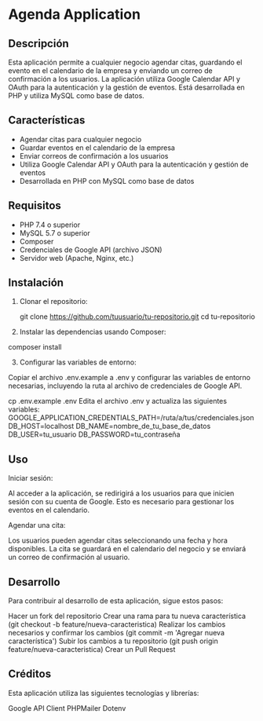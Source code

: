 # Agenda Application

## Descripción

Esta aplicación permite a cualquier negocio agendar citas, guardando el evento en el calendario de la empresa y enviando un correo de confirmación a los usuarios. La aplicación utiliza Google Calendar API y OAuth para la autenticación y la gestión de eventos. Está desarrollada en PHP y utiliza MySQL como base de datos.

## Características

- Agendar citas para cualquier negocio
- Guardar eventos en el calendario de la empresa
- Enviar correos de confirmación a los usuarios
- Utiliza Google Calendar API y OAuth para la autenticación y gestión de eventos
- Desarrollada en PHP con MySQL como base de datos

## Requisitos

- PHP 7.4 o superior
- MySQL 5.7 o superior
- Composer
- Credenciales de Google API (archivo JSON)
- Servidor web (Apache, Nginx, etc.)

## Instalación

1. Clonar el repositorio:

   git clone https://github.com/tuusuario/tu-repositorio.git
   cd tu-repositorio

2. Instalar las dependencias usando Composer:

composer install

3. Configurar las variables de entorno:

Copiar el archivo .env.example a .env y configurar las variables de entorno necesarias, incluyendo la ruta al archivo de credenciales de Google API.

cp .env.example .env
Edita el archivo .env y actualiza las siguientes variables:
GOOGLE_APPLICATION_CREDENTIALS_PATH=/ruta/a/tus/credenciales.json
DB_HOST=localhost
DB_NAME=nombre_de_tu_base_de_datos
DB_USER=tu_usuario
DB_PASSWORD=tu_contraseña

## Uso

Iniciar sesión:

Al acceder a la aplicación, se redirigirá a los usuarios para que inicien sesión con su cuenta de Google. Esto es necesario para gestionar los eventos en el calendario.

Agendar una cita:

Los usuarios pueden agendar citas seleccionando una fecha y hora disponibles. La cita se guardará en el calendario del negocio y se enviará un correo de confirmación al usuario.

## Desarrollo

Para contribuir al desarrollo de esta aplicación, sigue estos pasos:

Hacer un fork del repositorio
Crear una rama para tu nueva característica (git checkout -b feature/nueva-caracteristica)
Realizar los cambios necesarios y confirmar los cambios (git commit -m 'Agregar nueva característica')
Subir los cambios a tu repositorio (git push origin feature/nueva-caracteristica)
Crear un Pull Request

## Créditos

Esta aplicación utiliza las siguientes tecnologías y librerías:

Google API Client
PHPMailer
Dotenv
